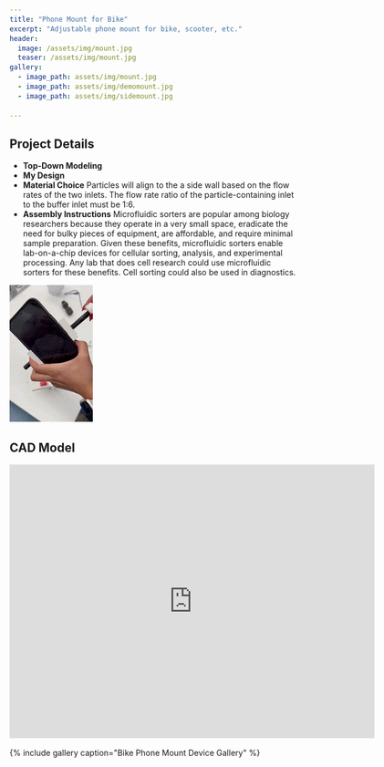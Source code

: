 ```yaml
---
title: "Phone Mount for Bike"
excerpt: "Adjustable phone mount for bike, scooter, etc."
header:
  image: /assets/img/mount.jpg
  teaser: /assets/img/mount.jpg
gallery:
  - image_path: assets/img/mount.jpg
  - image_path: assets/img/demomount.jpg
  - image_path: assets/img/sidemount.jpg
   
---
```


## Project Details

* **Top-Down Modeling**
* **My Design** 
* **Material Choice** Particles will align to the a side wall based on the flow rates of the two inlets. The flow rate ratio of the particle-containing inlet to the buffer inlet must be 1:6.
* **Assembly Instructions** Microfluidic sorters are popular among biology researchers because they operate in a very small space, eradicate the need for bulky pieces of equipment, are affordable, and require minimal sample preparation. Given these benefits, microfluidic sorters enable lab-on-a-chip devices for cellular sorting, analysis, and experimental processing. Any lab that does cell research could use microfluidic sorters for these benefits. Cell sorting could also be used in diagnostics. 

![Selfcentering in Action](/assets/img/selfcentering.gif)

## CAD Model
<iframe src="https://vanderbilt643.autodesk360.com/shares/public/SH286ddQT78850c0d8a4f13bc6f5d1a39e83?mode=embed" width="640" height="480" allowfullscreen="true" webkitallowfullscreen="true" mozallowfullscreen="true"  frameborder="0"></iframe>




{% include gallery caption="Bike Phone Mount Device Gallery" %}
